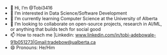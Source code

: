 - 👋 Hi, I’m @Tobi3416
- 👀 I’m interested in Data Science/Software Development
- 🌱 I’m currently learning Computer Science at the University of Alberta
- 💞️ I’m looking to collaborate on open-source projects, research in AI/ML, or anything that builds tech for social good  
- 📫 How to reach me |Linkedin: www.linkedin.com/in/tobi-adebowale-91b051273|Gmail:tradebow@ualberta.ca
- 😄 Pronouns: He/Him


<!---
Tobi3416/Tobi3416 is a ✨ special ✨ repository because its `README.md` (this file) appears on your GitHub profile.
You can click the Preview link to take a look at your changes.
--->
